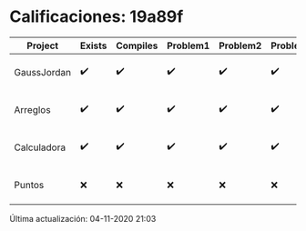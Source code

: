 # Calificaciones: 19a89f
|Project|Exists|Compiles|Problem1|Problem2|Problem3|Extra|Grade|CommitHash|CommitDate|CheckDate|DueDate|Comments|
|-|-|-|-|-|-|-|-|-|-|-|-|-|
|GaussJordan|✔️|✔️|✔️|✔️|✔️|✔️|10.0|b8af83c0c02b6ab1fed62b11619fcbede7f085ba|28-10-2020 22:36:21|29-10-2020 21:32:28|29-10-2020 21:00:00|///|
|Arreglos|✔️|✔️|✔️|✔️|✔️|✔️|10.0|3a4ed15f97971fa17c986e78001fb69387159711|19-10-2020 17:49:38|27-10-2020 22:22:10|22-10-2020 21:00:00|///|
|Calculadora|✔️|✔️|✔️|✔️|✔️|✔️|10.0|6261ce0badc64cf4c2ab247303780ea784415211|11-10-2020 18:56:41|15-10-2020 21:23:58|15-10-2020 21:00:00|nan|
|Puntos|❌|❌|❌|❌|❌|❌|5.0|nan|nan|04-11-2020 21:03:02|05-11-2020 21:00:00|No se encontró el archivo en PracticasComputacionI/Puntos/Punto.cpp|

Última actualización: 04-11-2020 21:03